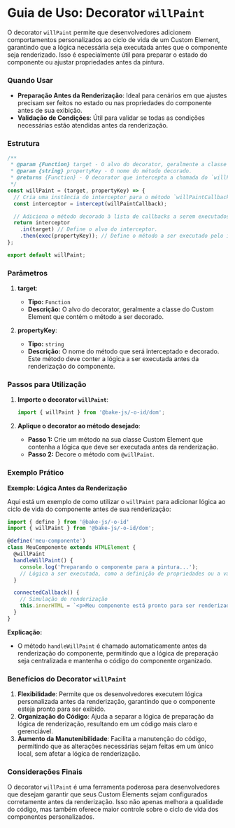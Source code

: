 # Guia de Uso: Decorator `willPaint`

O decorator `willPaint` permite que desenvolvedores adicionem comportamentos personalizados ao ciclo de vida de um Custom Element, garantindo que a lógica necessária seja executada antes que o componente seja renderizado. Isso é especialmente útil para preparar o estado do componente ou ajustar propriedades antes da pintura.

### Quando Usar

- **Preparação Antes da Renderização**: Ideal para cenários em que ajustes precisam ser feitos no estado ou nas propriedades do componente antes de sua exibição.
- **Validação de Condições**: Útil para validar se todas as condições necessárias estão atendidas antes da renderização.

### Estrutura

```javascript
/**
 * @param {Function} target - O alvo do decorator, geralmente a classe do Custom Element.
 * @param {string} propertyKey - O nome do método decorado.
 * @returns {Function} - O decorator que intercepta a chamada do `willPaintCallback`.
 */
const willPaint = (target, propertyKey) => {
  // Cria uma instância do interceptor para o método `willPaintCallback`.
  const interceptor = intercept(willPaintCallback);

  // Adiciona o método decorado à lista de callbacks a serem executados.
  return interceptor
    .in(target) // Define o alvo do interceptor.
    .then(exec(propertyKey)); // Define o método a ser executado pelo interceptor.
};

export default willPaint;
```

### Parâmetros

1. **target**:
   - **Tipo:** `Function`
   - **Descrição:** O alvo do decorator, geralmente a classe do Custom Element que contém o método a ser decorado.

2. **propertyKey**:
   - **Tipo:** `string`
   - **Descrição:** O nome do método que será interceptado e decorado. Este método deve conter a lógica a ser executada antes da renderização do componente.

### Passos para Utilização

1. **Importe o decorator `willPaint`**:

   ```javascript
   import { willPaint } from '@bake-js/-o-id/dom';
   ```

2. **Aplique o decorator ao método desejado**:

   - **Passo 1:** Crie um método na sua classe Custom Element que contenha a lógica que deve ser executada antes da renderização.
   - **Passo 2:** Decore o método com `@willPaint`.

### Exemplo Prático

**Exemplo: Lógica Antes da Renderização**

Aqui está um exemplo de como utilizar o `willPaint` para adicionar lógica ao ciclo de vida do componente antes de sua renderização:

```javascript
import { define } from '@bake-js/-o-id'
import { willPaint } from '@bake-js/-o-id/dom';

@define('meu-componente')
class MeuComponente extends HTMLElement {
  @willPaint
  handleWillPaint() {
    console.log('Preparando o componente para a pintura...');
    // Lógica a ser executada, como a definição de propriedades ou a validação de estado.
  }

  connectedCallback() {
    // Simulação de renderização
    this.innerHTML = `<p>Meu componente está pronto para ser renderizado!</p>`;
  }
}
```

**Explicação:**
- O método `handleWillPaint` é chamado automaticamente antes da renderização do componente, permitindo que a lógica de preparação seja centralizada e mantenha o código do componente organizado.

### Benefícios do Decorator `willPaint`

1. **Flexibilidade**: Permite que os desenvolvedores executem lógica personalizada antes da renderização, garantindo que o componente esteja pronto para ser exibido.
2. **Organização do Código**: Ajuda a separar a lógica de preparação da lógica de renderização, resultando em um código mais claro e gerenciável.
3. **Aumento da Manutenibilidade**: Facilita a manutenção do código, permitindo que as alterações necessárias sejam feitas em um único local, sem afetar a lógica de renderização.

### Considerações Finais

O decorator `willPaint` é uma ferramenta poderosa para desenvolvedores que desejam garantir que seus Custom Elements sejam configurados corretamente antes da renderização. Isso não apenas melhora a qualidade do código, mas também oferece maior controle sobre o ciclo de vida dos componentes personalizados.
